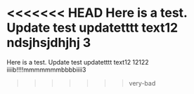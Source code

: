 <<<<<<< HEAD
Here is a test. Update test  updatetttt   text12   ndsjhsjdhjhj   3
=======
Here is a test. Update test  updatetttt   text12   12122   iiiib!!!!mmmmmmmbbbbiiii3
>>>>>>> very-bad
